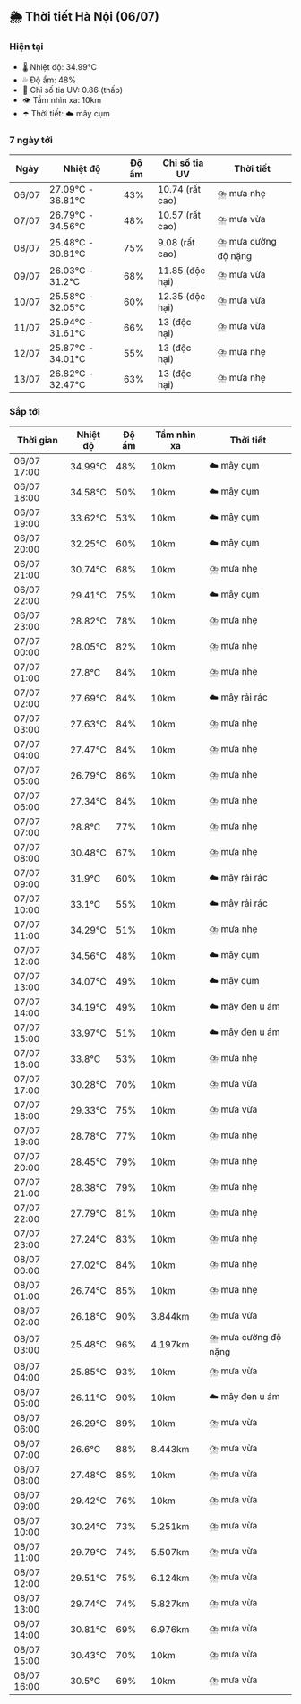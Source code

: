 ## 🌦️ Thời tiết Hà Nội (06/07)

### Hiện tại

- 🌡️ Nhiệt độ: 34.99℃
- 💦 Độ ẩm: 48%
- 🌟 Chỉ số tia UV: 0.86 (thấp)
- 👁️ Tầm nhìn xa: 10km
- ☂️ Thời tiết: ☁️ mây cụm

### 7 ngày tới

| Ngày | Nhiệt độ | Độ ẩm | Chỉ số tia UV | Thời tiết |
| --- | --- | --- | --- | --- |
| 06/07 | 27.09℃ - 36.81℃ | 43% | 10.74 (rất cao) | ⛈️ mưa nhẹ |
| 07/07 | 26.79℃ - 34.56℃ | 48% | 10.57 (rất cao) | ⛈️ mưa vừa |
| 08/07 | 25.48℃ - 30.81℃ | 75% | 9.08 (rất cao) | ⛈️ mưa cường độ nặng |
| 09/07 | 26.03℃ - 31.2℃ | 68% | 11.85 (độc hại) | ⛈️ mưa vừa |
| 10/07 | 25.58℃ - 32.05℃ | 60% | 12.35 (độc hại) | ⛈️ mưa vừa |
| 11/07 | 25.94℃ - 31.61℃ | 66% | 13 (độc hại) | ⛈️ mưa vừa |
| 12/07 | 25.87℃ - 34.01℃ | 55% | 13 (độc hại) | ⛈️ mưa nhẹ |
| 13/07 | 26.82℃ - 32.47℃ | 63% | 13 (độc hại) | ⛈️ mưa nhẹ |

### Sắp tới

| Thời gian | Nhiệt độ | Độ ẩm | Tầm nhìn xa | Thời tiết |
| --- | --- | --- | --- | --- |
| 06/07 17:00 | 34.99℃ | 48% | 10km | ☁️ mây cụm |
| 06/07 18:00 | 34.58℃ | 50% | 10km | ☁️ mây cụm |
| 06/07 19:00 | 33.62℃ | 53% | 10km | ☁️ mây cụm |
| 06/07 20:00 | 32.25℃ | 60% | 10km | ☁️ mây cụm |
| 06/07 21:00 | 30.74℃ | 68% | 10km | ⛈️ mưa nhẹ |
| 06/07 22:00 | 29.41℃ | 75% | 10km | ☁️ mây cụm |
| 06/07 23:00 | 28.82℃ | 78% | 10km | ⛈️ mưa nhẹ |
| 07/07 00:00 | 28.05℃ | 82% | 10km | ⛈️ mưa nhẹ |
| 07/07 01:00 | 27.8℃ | 84% | 10km | ⛈️ mưa nhẹ |
| 07/07 02:00 | 27.69℃ | 84% | 10km | ☁️ mây rải rác |
| 07/07 03:00 | 27.63℃ | 84% | 10km | ⛈️ mưa nhẹ |
| 07/07 04:00 | 27.47℃ | 84% | 10km | ⛈️ mưa nhẹ |
| 07/07 05:00 | 26.79℃ | 86% | 10km | ⛈️ mưa nhẹ |
| 07/07 06:00 | 27.34℃ | 84% | 10km | ⛈️ mưa nhẹ |
| 07/07 07:00 | 28.8℃ | 77% | 10km | ⛈️ mưa nhẹ |
| 07/07 08:00 | 30.48℃ | 67% | 10km | ⛈️ mưa nhẹ |
| 07/07 09:00 | 31.9℃ | 60% | 10km | ☁️ mây rải rác |
| 07/07 10:00 | 33.1℃ | 55% | 10km | ☁️ mây rải rác |
| 07/07 11:00 | 34.29℃ | 51% | 10km | ⛈️ mưa nhẹ |
| 07/07 12:00 | 34.56℃ | 48% | 10km | ☁️ mây cụm |
| 07/07 13:00 | 34.07℃ | 49% | 10km | ☁️ mây cụm |
| 07/07 14:00 | 34.19℃ | 49% | 10km | ☁️ mây đen u ám |
| 07/07 15:00 | 33.97℃ | 51% | 10km | ☁️ mây đen u ám |
| 07/07 16:00 | 33.8℃ | 53% | 10km | ⛈️ mưa nhẹ |
| 07/07 17:00 | 30.28℃ | 70% | 10km | ⛈️ mưa vừa |
| 07/07 18:00 | 29.33℃ | 75% | 10km | ⛈️ mưa vừa |
| 07/07 19:00 | 28.78℃ | 77% | 10km | ⛈️ mưa nhẹ |
| 07/07 20:00 | 28.45℃ | 79% | 10km | ⛈️ mưa nhẹ |
| 07/07 21:00 | 28.38℃ | 79% | 10km | ⛈️ mưa nhẹ |
| 07/07 22:00 | 27.79℃ | 81% | 10km | ⛈️ mưa nhẹ |
| 07/07 23:00 | 27.24℃ | 83% | 10km | ⛈️ mưa nhẹ |
| 08/07 00:00 | 27.02℃ | 84% | 10km | ⛈️ mưa nhẹ |
| 08/07 01:00 | 26.74℃ | 85% | 10km | ⛈️ mưa nhẹ |
| 08/07 02:00 | 26.18℃ | 90% | 3.844km | ⛈️ mưa vừa |
| 08/07 03:00 | 25.48℃ | 96% | 4.197km | ⛈️ mưa cường độ nặng |
| 08/07 04:00 | 25.85℃ | 93% | 10km | ⛈️ mưa vừa |
| 08/07 05:00 | 26.11℃ | 90% | 10km | ☁️ mây đen u ám |
| 08/07 06:00 | 26.29℃ | 89% | 10km | ⛈️ mưa vừa |
| 08/07 07:00 | 26.6℃ | 88% | 8.443km | ⛈️ mưa vừa |
| 08/07 08:00 | 27.48℃ | 85% | 10km | ⛈️ mưa vừa |
| 08/07 09:00 | 29.42℃ | 76% | 10km | ⛈️ mưa vừa |
| 08/07 10:00 | 30.24℃ | 73% | 5.251km | ⛈️ mưa vừa |
| 08/07 11:00 | 29.79℃ | 74% | 5.507km | ⛈️ mưa vừa |
| 08/07 12:00 | 29.51℃ | 75% | 6.124km | ⛈️ mưa vừa |
| 08/07 13:00 | 29.74℃ | 74% | 5.827km | ⛈️ mưa vừa |
| 08/07 14:00 | 30.81℃ | 69% | 6.976km | ⛈️ mưa vừa |
| 08/07 15:00 | 30.43℃ | 70% | 10km | ⛈️ mưa vừa |
| 08/07 16:00 | 30.5℃ | 69% | 10km | ⛈️ mưa vừa |
